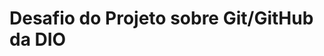 # Desafio do Projeto sobre Git/GitHub da DIO

<img class="tamImg" src="https://cdn.discordapp.com/attachments/882496817550483510/917455134085242880/AVANADE.jpg" alt="">